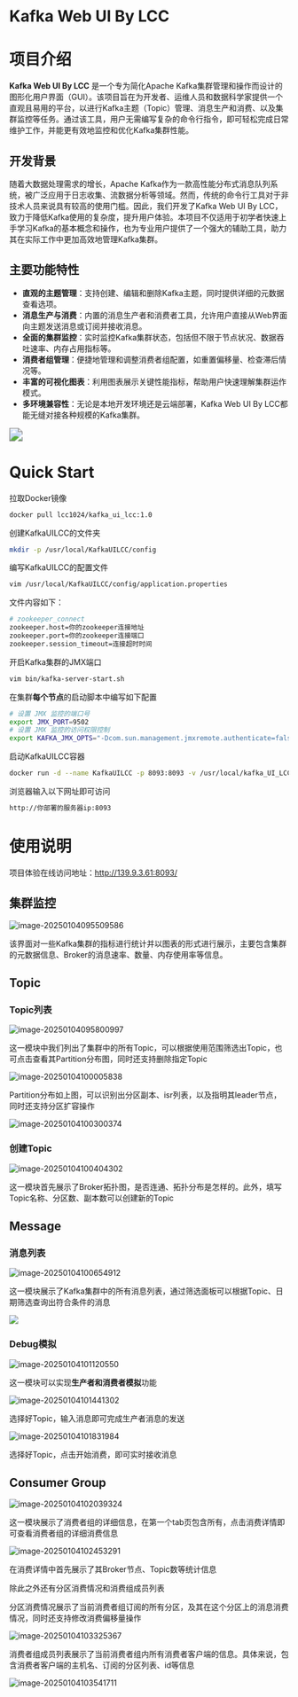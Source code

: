 # **Kafka Web UI By LCC**

# **项目介绍**

**Kafka Web UI By LCC** 是一个专为简化Apache Kafka集群管理和操作而设计的图形化用户界面（GUI）。该项目旨在为开发者、运维人员和数据科学家提供一个直观且易用的平台，以进行Kafka主题（Topic）管理、消息生产和消费、以及集群监控等任务。通过该工具，用户无需编写复杂的命令行指令，即可轻松完成日常维护工作，并能更有效地监控和优化Kafka集群性能。

## 开发背景

随着大数据处理需求的增长，Apache Kafka作为一款高性能分布式消息队列系统，被广泛应用于日志收集、流数据分析等领域。然而，传统的命令行工具对于非技术人员来说具有较高的使用门槛。因此，我们开发了Kafka Web UI By LCC，致力于降低Kafka使用的复杂度，提升用户体验。本项目不仅适用于初学者快速上手学习Kafka的基本概念和操作，也为专业用户提供了一个强大的辅助工具，助力其在实际工作中更加高效地管理Kafka集群。

## 主要功能特性

- **直观的主题管理**：支持创建、编辑和删除Kafka主题，同时提供详细的元数据查看选项。
- **消息生产与消费**：内置的消息生产者和消费者工具，允许用户直接从Web界面向主题发送消息或订阅并接收消息。
- **全面的集群监控**：实时监控Kafka集群状态，包括但不限于节点状况、数据吞吐速率、内存占用指标等。
- **消费者组管理**：便捷地管理和调整消费者组配置，如重置偏移量、检查滞后情况等。
- **丰富的可视化图表**：利用图表展示关键性能指标，帮助用户快速理解集群运作模式。
- **多环境兼容性**：无论是本地开发环境还是云端部署，Kafka Web UI By LCC都能无缝对接各种规模的Kafka集群。

<img src="assets/overview.gif" style="zoom:150%;" />

# Quick Start

拉取Docker镜像

```bash
docker pull lcc1024/kafka_ui_lcc:1.0
```

创建KafkaUILCC的文件夹

```bash
mkdir -p /usr/local/KafkaUILCC/config
```

编写KafkaUILCC的配置文件

```bash
vim /usr/local/KafkaUILCC/config/application.properties
```

文件内容如下：

```bash
# zookeeper_connect
zookeeper.host=你的zookeeper连接地址
zookeeper.port=你的zookeeper连接端口
zookeeper.session_timeout=连接超时时间
```

开启Kafka集群的JMX端口

```bash
vim bin/kafka-server-start.sh
```

在集群**每个节点**的启动脚本中编写如下配置

```bash
# 设置 JMX 监控的端口号
export JMX_PORT=9502
# 设置 JMX 监控的访问权限控制
export KAFKA_JMX_OPTS="-Dcom.sun.management.jmxremote.authenticate=false -Dcom.sun.management.jmxremote.ssl=false -Dcom.sun.management.jmxremote.port=$JMX_PORT -Djava.rmi.server.hostname=<Kafka服务器的IP或主机名>"
```

启动KafkaUILCC容器

```bash
docker run -d --name KafkaUILCC -p 8093:8093 -v /usr/local/kafka_UI_LCC/config/application.properties:/application.properties lcc1024/kafka_ui_lcc:1.0
```

浏览器输入以下网址即可访问

```bash
http://你部署的服务器ip:8093
```

# 使用说明

项目体验在线访问地址：http://139.9.3.61:8093/

## 集群监控

![image-20250104095509586](assets/1.png)

该界面对一些Kafka集群的指标进行统计并以图表的形式进行展示，主要包含集群的元数据信息、Broker的消息速率、数量、内存使用率等信息。

## Topic

### Topic列表

![image-20250104095800997](assets/2.png)

这一模块中我们列出了集群中的所有Topic，可以根据使用范围筛选出Topic，也可点击查看其Partition分布图，同时还支持删除指定Topic

![image-20250104100005838](assets/3.png)



Partition分布如上图，可以识别出分区副本、isr列表，以及指明其leader节点，同时还支持分区扩容操作

![image-20250104100300374](assets/4.png)

### 创建Topic

![image-20250104100404302](assets/5.png)

这一模块首先展示了Broker拓扑图，是否连通、拓扑分布是怎样的。此外，填写Topic名称、分区数、副本数可以创建新的Topic

## Message

### 消息列表

![image-20250104100654912](assets/6.png)

这一模块展示了Kafka集群中的所有消息列表，通过筛选面板可以根据Topic、日期筛选查询出符合条件的消息

![](assets/7.png)

### Debug模拟

![image-20250104101120550](assets/8.png)

这一模块可以实现**生产者和消费者模拟**功能

![image-20250104101441302](assets/9.png)

选择好Topic，输入消息即可完成生产者消息的发送

![image-20250104101831984](assets/10.png)

选择好Topic，点击开始消费，即可实时接收消息

## Consumer Group

![image-20250104102039324](assets/11.png)

这一模块展示了消费者组的详细信息，在第一个tab页包含所有，点击消费详情即可查看消费者组的详细消费信息

![image-20250104102453291](assets/12.png)

在消费详情中首先展示了其Broker节点、Topic数等统计信息

除此之外还有分区消费情况和消费组成员列表

分区消费情况展示了当前消费者组订阅的所有分区，及其在这个分区上的消息消费情况，同时还支持修改消费偏移量操作

![image-20250104103325367](assets/13.png)

消费者组成员列表展示了当前消费者组内所有消费者客户端的信息。具体来说，包含消费者客户端的主机名、订阅的分区列表、id等信息

![image-20250104103541711](assets/14.png)